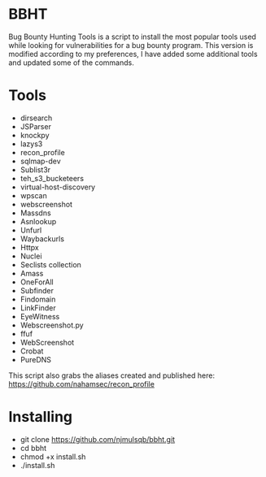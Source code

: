# BBHT

Bug Bounty Hunting Tools is a script to install the most popular tools used while looking for vulnerabilities for a bug bounty program. This version is modified according to my preferences, I have added some additional tools and updated some of the commands.

# Tools

- dirsearch
- JSParser
- knockpy
- lazys3
- recon_profile
- sqlmap-dev
- Sublist3r
- teh_s3_bucketeers
- virtual-host-discovery
- wpscan
- webscreenshot
- Massdns
- Asnlookup
- Unfurl
- Waybackurls
- Httpx
- Nuclei
- Seclists collection
- Amass
- OneForAll
- Subfinder
- Findomain
- LinkFinder
- EyeWitness
- Webscreenshot.py
- ffuf
- WebScreenshot
- Crobat
- PureDNS

This script also grabs the aliases created and published here:
https://github.com/nahamsec/recon_profile

# Installing

- git clone https://github.com/njmulsqb/bbht.git
- cd bbht
- chmod +x install.sh
- ./install.sh
